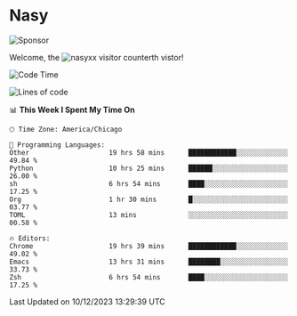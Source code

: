 # Nasy

<!--
<p align="center">
<img height="200" src="https://github-readme-stats.vercel.app/api?username=nasyxx&count_private=true&show_icons=true&theme=dracula&include_all_commits=true"/>
<img height="200" src="https://github-readme-stats.vercel.app/api/top-langs/?username=nasyxx&theme=dracula&hide=html,jupyter+notebook&count_private=true&show_icons=true"/>
</p>

  
----------------
-->

![Sponsor](https://img.shields.io/static/v1.svg?label=Sponsor&message=%E2%9D%A4&logo=GitHub&style=flat&color=pink)
 
Welcome, the ![nasyxx visitor counter](https://count.getloli.com/get/@nasyxx?theme=rule34)th vistor!
 
<!--START_SECTION:waka-->
![Code Time](http://img.shields.io/badge/Code%20Time-4%2C083%20hrs%2049%20mins-blue)

![Lines of code](https://img.shields.io/badge/From%20Hello%20World%20I%27ve%20Written-6.3%20million%20lines%20of%20code-blue)

📊 **This Week I Spent My Time On** 

```text
🕑︎ Time Zone: America/Chicago

💬 Programming Languages: 
Other                    19 hrs 58 mins      ████████████░░░░░░░░░░░░░   49.84 % 
Python                   10 hrs 25 mins      ██████░░░░░░░░░░░░░░░░░░░   26.00 % 
sh                       6 hrs 54 mins       ████░░░░░░░░░░░░░░░░░░░░░   17.25 % 
Org                      1 hr 30 mins        █░░░░░░░░░░░░░░░░░░░░░░░░   03.77 % 
TOML                     13 mins             ░░░░░░░░░░░░░░░░░░░░░░░░░   00.58 % 

🔥 Editors: 
Chrome                   19 hrs 39 mins      ████████████░░░░░░░░░░░░░   49.02 % 
Emacs                    13 hrs 31 mins      ████████░░░░░░░░░░░░░░░░░   33.73 % 
Zsh                      6 hrs 54 mins       ████░░░░░░░░░░░░░░░░░░░░░   17.25 % 
```


 Last Updated on 10/12/2023 13:29:39 UTC
<!--END_SECTION:waka-->

<!-- ![visitors](https://visitor-badge.laobi.icu/badge?page_id=nasyxx.nasyxx) -->
